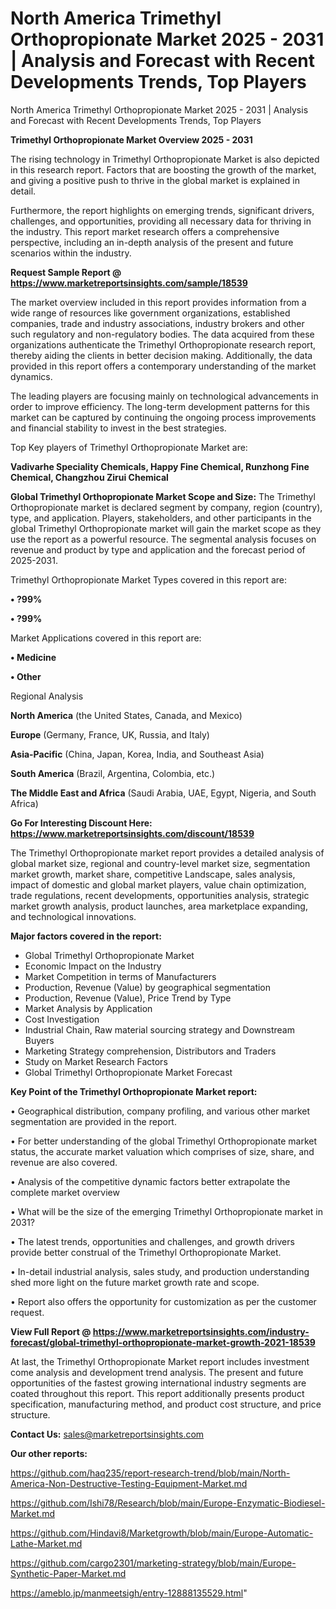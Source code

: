 # North America Trimethyl Orthopropionate Market 2025 - 2031 | Analysis and Forecast with Recent Developments Trends, Top Players
 North America Trimethyl Orthopropionate Market 2025 - 2031 | Analysis and Forecast with Recent Developments Trends, Top Players

<Strong> Trimethyl Orthopropionate Market Overview 2025 - 2031</strong>

The rising technology in Trimethyl Orthopropionate Market is also depicted in this research report. Factors that are boosting the growth of the market, and giving a positive push to thrive in the global market is explained in detail.

Furthermore, the report highlights on emerging trends, significant drivers, challenges, and opportunities, providing all necessary data for thriving in the industry. This report market research offers a comprehensive perspective, including an in-depth analysis of the present and future scenarios within the industry.

<strong>Request Sample Report @ <a href=https://www.marketreportsinsights.com/sample/18539>https://www.marketreportsinsights.com/sample/18539</a></strong>

The market overview included in this report provides information from a wide range of resources like government organizations, established companies, trade and industry associations, industry brokers and other such regulatory and non-regulatory bodies. The data acquired from these organizations authenticate the Trimethyl Orthopropionate research report, thereby aiding the clients in better decision making. Additionally, the data provided in this report offers a contemporary understanding of the market dynamics.

The leading players are focusing mainly on technological advancements in order to improve efficiency. The long-term development patterns for this market can be captured by continuing the ongoing process improvements and financial stability to invest in the best strategies.

Top Key players of Trimethyl Orthopropionate Market are:

<strong>Vadivarhe Speciality Chemicals, Happy Fine Chemical, Runzhong Fine Chemical, Changzhou Zirui Chemical</strong>

<strong><b>Global Trimethyl Orthopropionate Market Scope and Size:</b></strong>
The Trimethyl Orthopropionate market is declared segment by company, region (country), type, and application. Players, stakeholders, and other participants in the global Trimethyl Orthopropionate market will gain the market scope as they use the report as a powerful resource. The segmental analysis focuses on revenue and product by type and application and the forecast period of 2025-2031.

Trimethyl Orthopropionate Market Types covered in this report are:

<strong>• ?99%

• ?99%</strong>

Market Applications covered in this report are:

<strong>• Medicine

• Other</strong> 

Regional Analysis

<strong>North America</strong> (the United States, Canada, and Mexico)

<strong>Europe</strong> (Germany, France, UK, Russia, and Italy)

<strong>Asia-Pacific</strong> (China, Japan, Korea, India, and Southeast Asia)

<strong>South America</strong> (Brazil, Argentina, Colombia, etc.)

<strong>The Middle East and Africa</strong> (Saudi Arabia, UAE, Egypt, Nigeria, and South Africa)

<strong>Go For Interesting Discount Here: <a href=https://www.marketreportsinsights.com/discount/18539>https://www.marketreportsinsights.com/discount/18539</a></strong>

The Trimethyl Orthopropionate market report provides a detailed analysis of global market size, regional and country-level market size, segmentation market growth, market share, competitive Landscape, sales analysis, impact of domestic and global market players, value chain optimization, trade regulations, recent developments, opportunities analysis, strategic market growth analysis, product launches, area marketplace expanding, and technological innovations.

<strong><b>Major factors covered in the report:</b></strong>
<ul>
  <li>Global Trimethyl Orthopropionate Market </li>
  <li>Economic Impact on the Industry</li>
  <li>Market Competition in terms of Manufacturers</li>
  <li>Production, Revenue (Value) by geographical segmentation</li>
  <li>Production, Revenue (Value), Price Trend by Type</li>
  <li>Market Analysis by Application</li>
  <li>Cost Investigation</li>
  <li>Industrial Chain, Raw material sourcing strategy and Downstream Buyers</li>
  <li>Marketing Strategy comprehension, Distributors and Traders</li>
  <li>Study on Market Research Factors</li>
  <li>Global Trimethyl Orthopropionate Market Forecast</li>
</ul>

<strong><b>Key Point of the Trimethyl Orthopropionate Market report:</b></strong>

• Geographical distribution, company profiling, and various other market segmentation are provided in the report.

• For better understanding of the global Trimethyl Orthopropionate market status, the accurate market valuation which comprises of size, share, and revenue are also covered.

• Analysis of the competitive dynamic factors better extrapolate the complete market overview

• What will be the size of the emerging Trimethyl Orthopropionate market in 2031?

• The latest trends, opportunities and challenges, and growth drivers provide better construal of the Trimethyl Orthopropionate Market.

• In-detail industrial analysis, sales study, and production understanding shed more light on the future market growth rate and scope.

• Report also offers the opportunity for customization as per the customer request.

<strong><b>View Full Report @ <a href=https://www.marketreportsinsights.com/industry-forecast/global-trimethyl-orthopropionate-market-growth-2021-18539>https://www.marketreportsinsights.com/industry-forecast/global-trimethyl-orthopropionate-market-growth-2021-18539</a></b></strong>


At last, the Trimethyl Orthopropionate Market report includes investment come analysis and development trend analysis. The present and future opportunities of the fastest growing international industry segments are coated throughout this report. This report additionally presents product specification, manufacturing method, and product cost structure, and price structure.

<strong>Contact Us:</strong>
sales@marketreportsinsights.com

<strong>Our other reports:</strong>

<a href=https://github.com/haq235/report-research-trend/blob/main/North-America-Non-Destructive-Testing-Equipment-Market.md>https://github.com/haq235/report-research-trend/blob/main/North-America-Non-Destructive-Testing-Equipment-Market.md</a>

<a href=https://github.com/Ishi78/Research/blob/main/Europe-Enzymatic-Biodiesel-Market.md>https://github.com/Ishi78/Research/blob/main/Europe-Enzymatic-Biodiesel-Market.md</a>

<a href=https://github.com/Hindavi8/Marketgrowth/blob/main/Europe-Automatic-Lathe-Market.md>https://github.com/Hindavi8/Marketgrowth/blob/main/Europe-Automatic-Lathe-Market.md</a>

<a href=https://github.com/cargo2301/marketing-strategy/blob/main/Europe-Synthetic-Paper-Market.md>https://github.com/cargo2301/marketing-strategy/blob/main/Europe-Synthetic-Paper-Market.md</a>

<a href=https://ameblo.jp/manmeetsigh/entry-12888135529.html>https://ameblo.jp/manmeetsigh/entry-12888135529.html</a>"
